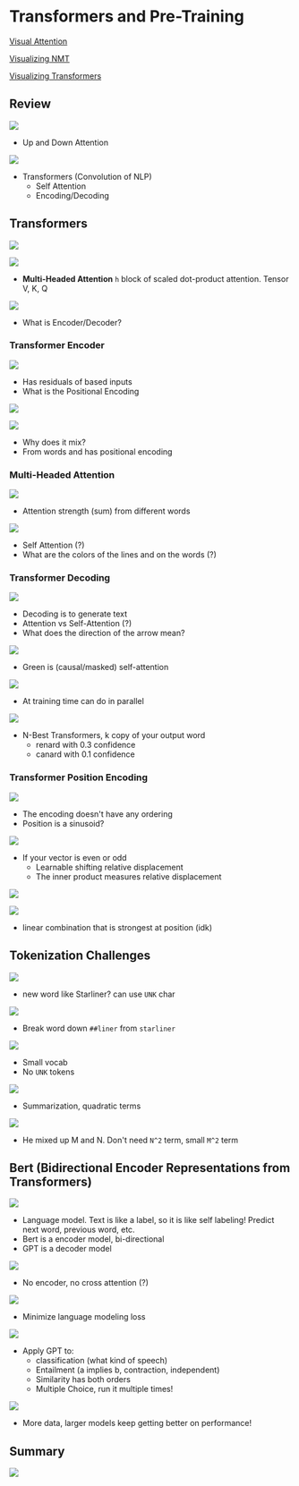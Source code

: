 # Transformers and Pre-Training

[Visual Attention](https://towardsdatascience.com/visual-attention-model-in-deep-learning-708813c2912c)

[Visualizing NMT](https://jalammar.github.io/visualizing-neural-machine-translation-mechanics-of-seq2seq-models-with-attention/)

[Visualizing Transformers](http://jalammar.github.io/illustrated-transformer/)

## Review

![](https://i.imgur.com/BVdVEoi.png)

* Up and Down Attention

![](https://i.imgur.com/gGG4J6N.png)

* Transformers (Convolution of NLP)
    * Self Attention
    * Encoding/Decoding

## Transformers

![](https://i.imgur.com/mYSymyv.png)

![](https://i.imgur.com/5jvchbe.png)

* __Multi-Headed Attention__
    `h` block of scaled dot-product attention. Tensor V, K, Q

![](https://i.imgur.com/aqMQVVh.png)

* What is Encoder/Decoder?

### Transformer Encoder

![](https://i.imgur.com/Bd6mOCq.png)

* Has residuals of based inputs
* What is the Positional Encoding

![](https://i.imgur.com/FmYWjJH.png)

![](https://i.imgur.com/0dTtfWA.png)

* Why does it mix?
* From words and has positional encoding

### Multi-Headed Attention

![](https://i.imgur.com/LgGrwEe.png)

* Attention strength (sum) from different words

![](https://i.imgur.com/G490xoJ.png)

* Self Attention (?)
* What are the colors of the lines and on the words (?)

### Transformer Decoding

![](https://i.imgur.com/J7O9jOG.png)

* Decoding is to generate text
* Attention vs Self-Attention (?)
* What does the direction of the arrow mean?

![](https://i.imgur.com/IVhfqGJ.png)

* Green is (causal/masked) self-attention

![](https://i.imgur.com/NAR824z.png)

* At training time can do in parallel

![](https://i.imgur.com/7byCbh7.png)

* N-Best Transformers, k copy of your output word
    * renard with 0.3 confidence
    * canard with 0.1 confidence

### Transformer Position Encoding

![](https://i.imgur.com/vfl5qkP.png)

* The encoding doesn't have any ordering
* Position is a sinusoid?

![](https://i.imgur.com/AguYmZQ.png)

* If your vector is even or odd
    * Learnable shifting relative displacement
    * The inner product measures relative displacement

![](https://i.imgur.com/l2zCU1J.png)

![](https://i.imgur.com/oWqORx5.png)

* linear combination that is strongest at position (idk)

## Tokenization Challenges

![](https://i.imgur.com/zItfCEk.png)

* new word like Starliner? can use `UNK` char

![](https://i.imgur.com/twmby69.png)

* Break word down `##liner` from `starliner`

![](https://i.imgur.com/OFg3afu.png)

* Small vocab
* No `UNK` tokens

![](https://i.imgur.com/Qz0dYAU.png)

* Summarization, quadratic terms

![](https://i.imgur.com/oauz9sr.png)

* He mixed up M and N. Don't need `N^2` term, small `M^2` term

## Bert (Bidirectional Encoder Representations from Transformers)

![](https://i.imgur.com/Lkc4KuK.png)

* Language model. Text is like a label, so it is like self labeling! Predict next word, previous word, etc.
* Bert is a encoder model, bi-directional
* GPT is a decoder model

![](https://i.imgur.com/oYIMVEN.png)

* No encoder, no cross attention (?)

![](https://i.imgur.com/aNnUldP.png)

* Minimize language modeling loss

![](https://i.imgur.com/0mgUX62.png)

* Apply GPT to:
    * classification (what kind of speech)
    * Entailment (a implies b, contraction, independent)
    * Similarity has both orders
    * Multiple Choice, run it multiple times!

![](https://i.imgur.com/qVblTh7.png)

* More data, larger models keep getting better on performance!

## Summary

![](https://i.imgur.com/gyL8pqy.png)
